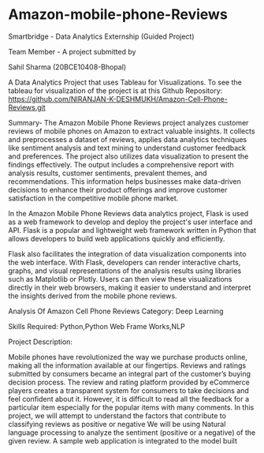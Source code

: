 # Amazon-mobile-phone-Reviews
Smartbridge - Data Analytics Externship (Guided Project)


Team Member - 
A project submitted by

Sahil Sharma (20BCE10408-Bhopal)



A Data Analytics Project that uses Tableau for Visualizations.
To see the tableau for visualization of the project is at this Github Repository: https://github.com/NIRANJAN-K-DESHMUKH/Amazon-Cell-Phone-Reviews.git



Summary- 
The Amazon Mobile Phone Reviews project analyzes customer reviews of mobile phones on Amazon to extract valuable insights. It collects and preprocesses a dataset of reviews, applies data analytics techniques like sentiment analysis and text mining to understand customer feedback and preferences. The project also utilizes data visualization to present the findings effectively. The output includes a comprehensive report with analysis results, customer sentiments, prevalent themes, and recommendations. This information helps businesses make data-driven decisions to enhance their product offerings and improve customer satisfaction in the competitive mobile phone market.

In the Amazon Mobile Phone Reviews data analytics project, Flask is used as a web framework to develop and deploy the project's user interface and API. Flask is a popular and lightweight web framework written in Python that allows developers to build web applications quickly and efficiently.

Flask also facilitates the integration of data visualization components into the web interface. With Flask, developers can render interactive charts, graphs, and visual representations of the analysis results using libraries such as Matplotlib or Plotly. Users can then view these visualizations directly in their web browsers, making it easier to understand and interpret the insights derived from the mobile phone reviews.



Analysis Of Amazon Cell Phone Reviews
Category: Deep Learning

Skills Required:
Python,Python Web Frame Works,NLP

Project Description:


Mobile phones have revolutionized the way we purchase products online, making all the information available at our fingertips. Reviews and ratings submitted by consumers became an integral part of the customer’s buying decision process. The review and rating platform provided by eCommerce players creates a transparent system for consumers to take decisions and feel confident about it. 
However, it is difficult to read all the feedback for a particular item especially for the popular items with many comments. In this project, we will attempt to understand the factors that contribute to classifying reviews as positive or negative 
We will be using Natural language processing to analyze the sentiment (positive or a negative) of the given review. A sample web application is integrated to the model built

